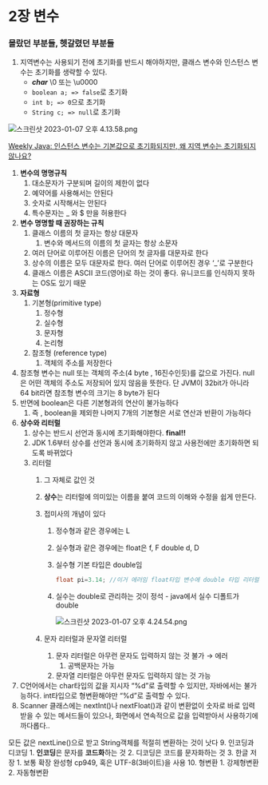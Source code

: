 # 2장 변수

### 몰랐던 부분들, 헷갈렸던 부분들

1. 지역변수는 사용되기 전에 초기화를 반드시 해야하지만, 클래스 변수와 인스턴스 변수는 초기화를 생략할 수 있다.
    - ***char*** \0 또는 \u0000
    - `boolean a; => false`로 초기화
    - `int b; => 0`으로 초기화
    - `String c; => null`로 초기화

![스크린샷 2023-01-07 오후 4.13.58.png](2%E1%84%8C%E1%85%A1%E1%86%BC%20%E1%84%87%E1%85%A7%E1%86%AB%E1%84%89%E1%85%AE%202d2cea4e037b44afb23afe2b3b567ae4/%25E1%2584%2589%25E1%2585%25B3%25E1%2584%258F%25E1%2585%25B3%25E1%2584%2585%25E1%2585%25B5%25E1%2586%25AB%25E1%2584%2589%25E1%2585%25A3%25E1%2586%25BA_2023-01-07_%25E1%2584%258B%25E1%2585%25A9%25E1%2584%2592%25E1%2585%25AE_4.13.58.png)

[Weekly Java: 인스턴스 변수는 기본값으로 초기화되지만, 왜 지역 변수는 초기화되지 않나요?](https://jypthemiracle.medium.com/weekly-java-%EC%9D%B8%EC%8A%A4%ED%84%B4%EC%8A%A4-%EB%B3%80%EC%88%98%EB%8A%94-%EA%B8%B0%EB%B3%B8%EA%B0%92%EC%9C%BC%EB%A1%9C-%EC%B4%88%EA%B8%B0%ED%99%94%EB%90%98%EC%A7%80%EB%A7%8C-%EC%99%9C-%EC%A7%80%EC%97%AD-%EB%B3%80%EC%88%98%EB%8A%94-%EC%B4%88%EA%B8%B0%ED%99%94%EB%90%98%EC%A7%80-%EC%95%8A%EB%82%98%EC%9A%94-bc7bf7a1a295)

1. **변수의 명명규칙**
    1. 대소문자가 구분되며 길이의 제한이 없다
    2. 예약어를 사용해서는 안된다
    3. 숫자로 시작해서는 안된다
    4. 특수문자는 _ 와 $ 만을 허용한다
2. **변수 명명할 때 권장하는 규칙**
    1. 클래스 이름의 첫 글자는 항상 대문자
        1. 변수와 메서드의 이름의 첫 글자는 항상 소문자 
    2. 여러 단어로 이루어진 이름은 단어의 첫 글자를 대문자로 한다
    3. 상수의 이름은 모두 대문자로 한다. 여러 단어로 이루어진 경우 ‘_’로 구분한다
    4. 클래스 이름은 ASCII 코드(영어)로 하는 것이 좋다. 유니코드를 인식하지 못하는 OS도 있기 때문
3. **자료형**
    1. 기본형(primitive type)
        1. 정수형
        2. 실수형
        3. 문자형
        4. 논리형
    2. 참조형 (reference type)
        1. 객체의 주소를 저장한다
4. 참조형 변수는 null 또는 객체의 주소(4 byte , 16진수인듯)를 값으로 가진다. null은 어떤 객체의 주소도 저장되어 있지 않음을 뜻한다. 단 JVM이 32bit가 아니라 64 bit라면 참조형 변수의 크기는 8 byte가 된다
5. 반면에 boolean은 다른 기본형과의 연산이 불가능하다
    1. 즉 , boolean을 제외한 나머지 7개의 기본형은 서로 연산과 반환이 가능하다
6. **상수와 리터럴**
    1. 상수는 반드시 선언과 동시에 초기화해야한다. **final!!**
    2. JDK 1.6부터 상수를 선언과 동시에 초기화하지 않고 사용전에만 초기화하면 되도록 바뀌었다
    3. 리터럴
        1. 그 자체로 값인 것
        2. **상수**는 리터럴에 의미있는 이름을 붙여 코드의 이해와 수정을 쉽게 만든다.
        3. 접미사의 개념이 있다
            1. 정수형과 같은 경우에는 L
            2. 실수형과 같은 경우에는 
            float은 f, F
            double d, D
            3. 실수형 기본 타입은 double임
                
                ```java
                float pi=3.14; //이거 에러임 float타입 변수에 double 타입 리터럴 저장불가
                ```
                
            4. 실수는 double로 관리하는 것이 정석 - java에서 실수 디폴트가 double
                
                ![스크린샷 2023-01-07 오후 4.24.54.png](2%E1%84%8C%E1%85%A1%E1%86%BC%20%E1%84%87%E1%85%A7%E1%86%AB%E1%84%89%E1%85%AE%202d2cea4e037b44afb23afe2b3b567ae4/%25E1%2584%2589%25E1%2585%25B3%25E1%2584%258F%25E1%2585%25B3%25E1%2584%2585%25E1%2585%25B5%25E1%2586%25AB%25E1%2584%2589%25E1%2585%25A3%25E1%2586%25BA_2023-01-07_%25E1%2584%258B%25E1%2585%25A9%25E1%2584%2592%25E1%2585%25AE_4.24.54.png)
                
        4. 문자 리터럴과 문자열 리터럴
            1. 문자 리터럴은 아무런 문자도 입력하지 않는 것 불가 → 에러
                1. 공백문자는 가능
            2. 문자열 리터럴은 아무런 문자도 입력하지 않는 것 가능
7. C언어에서는 char타입의 값을 지시자 “%d”로 출력할 수 있지만, 자바에서는 불가능하다. int타입으로 형변환해야만 “%d”로 출력할 수 있다.
8. Scanner 클래스에는 nextInt()나 nextFloat()과 같이 변환없이 숫자로 바로 입력받을 수 있는 메서드들이 있으나, 화면에서 연속적으로 값을 입력받아서 사용하기에 까다롭다..

모든 값은 nextLine()으로 받고 String객체를 적절히 변환하는 것이 낫다
9. 인코딩과 디코딩
    1. **인코딩**은 문자를 **코드화**하는 것
    2. 디코딩은 코드를 문자화하는 것
    3. 한글 저장
        1. 보통 확장 완성형 cp949, 혹은 UTF-8(3바이트)을 사용
10. 형변환
    1. 강제형변환
    2. 자동형변환